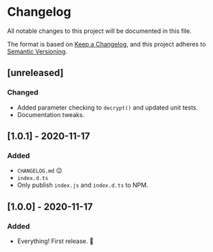 # Changelog

All notable changes to this project will be documented in this file.

The format is based on [Keep a Changelog](https://keepachangelog.com/en/1.0.0/),
and this project adheres to [Semantic Versioning](https://semver.org/spec/v2.0.0.html).

## [unreleased]
### Changed
- Added parameter checking to `decrypt()` and updated unit tests.
- Documentation tweaks.

## [1.0.1] - 2020-11-17
### Added
- `CHANGELOG.md` :wink:
- `index.d.ts`
- Only publish `index.js` and `index.d.ts` to NPM.

## [1.0.0] - 2020-11-17
### Added
- Everything! First release. :tada: